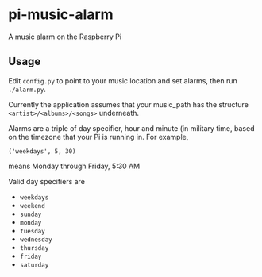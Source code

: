 # pi-music-alarm
A music alarm on the Raspberry Pi

## Usage
Edit `config.py` to point to your music location and set alarms, then run
`./alarm.py`.

Currently the application assumes that your music_path has the structure
`<artist>/<albums>/<songs>` underneath.

Alarms are a triple of day specifier, hour and minute (in military time, based
on the timezone that your Pi is running in. For example,
```
('weekdays', 5, 30)
```
means Monday through Friday, 5:30 AM

Valid day specifiers are
 - `weekdays`
 - `weekend`
 - `sunday`
 - `monday`
 - `tuesday`
 - `wednesday`
 - `thursday`
 - `friday`
 - `saturday`
